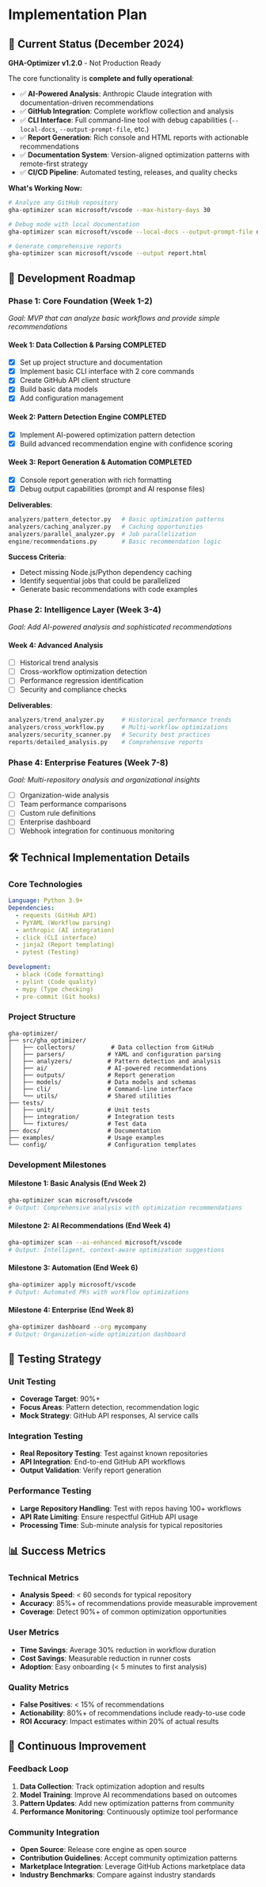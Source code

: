 # Implementation Plan

## 🚀 **Current Status (December 2024)**

**GHA-Optimizer v1.2.0** - Not Production Ready

The core functionality is **complete and fully operational**:
- ✅ **AI-Powered Analysis**: Anthropic Claude integration with documentation-driven recommendations
- ✅ **GitHub Integration**: Complete workflow collection and analysis
- ✅ **CLI Interface**: Full command-line tool with debug capabilities (`--local-docs`, `--output-prompt-file`, etc.)
- ✅ **Report Generation**: Rich console and HTML reports with actionable recommendations
- ✅ **Documentation System**: Version-aligned optimization patterns with remote-first strategy
- ✅ **CI/CD Pipeline**: Automated testing, releases, and quality checks

**What's Working Now:**
```bash
# Analyze any GitHub repository
gha-optimizer scan microsoft/vscode --max-history-days 30

# Debug mode with local documentation
gha-optimizer scan microsoft/vscode --local-docs --output-prompt-file debug.txt

# Generate comprehensive reports
gha-optimizer scan microsoft/vscode --output report.html
```

## 🎯 Development Roadmap

### **Phase 1: Core Foundation (Week 1-2)**
*Goal: MVP that can analyze basic workflows and provide simple recommendations*

#### **Week 1: Data Collection & Parsing** **COMPLETED**
- [x] Set up project structure and documentation
- [x] Implement basic CLI interface with 2 core commands
- [x] Create GitHub API client structure
- [x] Build basic data models
- [x] Add configuration management

#### **Week 2: Pattern Detection Engine** **COMPLETED**
- [x] Implement AI-powered optimization pattern detection
- [x] Build advanced recommendation engine with confidence scoring

#### **Week 3: Report Generation & Automation** **COMPLETED**
- [x] Console report generation with rich formatting
- [x] Debug output capabilities (prompt and AI response files)

**Deliverables**:
```python
analyzers/pattern_detector.py   # Basic optimization patterns
analyzers/caching_analyzer.py   # Caching opportunities
analyzers/parallel_analyzer.py  # Job parallelization
engine/recommendations.py       # Basic recommendation logic
```

**Success Criteria**:
- Detect missing Node.js/Python dependency caching
- Identify sequential jobs that could be parallelized
- Generate basic recommendations with code examples

### **Phase 2: Intelligence Layer (Week 3-4)**
*Goal: Add AI-powered analysis and sophisticated recommendations*

#### **Week 4: Advanced Analysis**
- [ ] Historical trend analysis
- [ ] Cross-workflow optimization detection
- [ ] Performance regression identification
- [ ] Security and compliance checks

**Deliverables**:
```python
analyzers/trend_analyzer.py     # Historical performance trends
analyzers/cross_workflow.py     # Multi-workflow optimizations
analyzers/security_scanner.py   # Security best practices
reports/detailed_analysis.py    # Comprehensive reports
```

### **Phase 4: Enterprise Features (Week 7-8)**
*Goal: Multi-repository analysis and organizational insights*

- [ ] Organization-wide analysis
- [ ] Team performance comparisons
- [ ] Custom rule definitions
- [ ] Enterprise dashboard
- [ ] Webhook integration for continuous monitoring

## 🛠️ Technical Implementation Details

### **Core Technologies**

```yaml
Language: Python 3.9+
Dependencies:
  - requests (GitHub API)
  - PyYAML (Workflow parsing)
  - anthropic (AI integration)
  - click (CLI interface)
  - jinja2 (Report templating)
  - pytest (Testing)
  
Development:
  - black (Code formatting)
  - pylint (Code quality)
  - mypy (Type checking)
  - pre-commit (Git hooks)
```

### **Project Structure**

```
gha-optimizer/
├── src/gha_optimizer/
│   ├── collectors/          # Data collection from GitHub
│   ├── parsers/            # YAML and configuration parsing
│   ├── analyzers/          # Pattern detection and analysis
│   ├── ai/                 # AI-powered recommendations
│   ├── outputs/            # Report generation
│   ├── models/             # Data models and schemas
│   ├── cli/                # Command-line interface
│   └── utils/              # Shared utilities
├── tests/
│   ├── unit/               # Unit tests
│   ├── integration/        # Integration tests
│   └── fixtures/           # Test data
├── docs/                   # Documentation
├── examples/               # Usage examples
└── config/                 # Configuration templates
```

### **Development Milestones**

#### **Milestone 1: Basic Analysis (End Week 2)**
```bash
gha-optimizer scan microsoft/vscode
# Output: Comprehensive analysis with optimization recommendations
```

#### **Milestone 2: AI Recommendations (End Week 4)**
```bash
gha-optimizer scan --ai-enhanced microsoft/vscode
# Output: Intelligent, context-aware optimization suggestions
```

#### **Milestone 3: Automation (End Week 6)**
```bash
gha-optimizer apply microsoft/vscode
# Output: Automated PRs with workflow optimizations
```

#### **Milestone 4: Enterprise (End Week 8)**
```bash
gha-optimizer dashboard --org mycompany
# Output: Organization-wide optimization dashboard
```

## 🧪 Testing Strategy

### **Unit Testing**
- **Coverage Target**: 90%+
- **Focus Areas**: Pattern detection, recommendation logic
- **Mock Strategy**: GitHub API responses, AI service calls

### **Integration Testing**
- **Real Repository Testing**: Test against known repositories
- **API Integration**: End-to-end GitHub API workflows
- **Output Validation**: Verify report generation

### **Performance Testing**
- **Large Repository Handling**: Test with repos having 100+ workflows
- **API Rate Limiting**: Ensure respectful GitHub API usage
- **Processing Time**: Sub-minute analysis for typical repositories

## 📊 Success Metrics

### **Technical Metrics**
- **Analysis Speed**: < 60 seconds for typical repository
- **Accuracy**: 85%+ of recommendations provide measurable improvement
- **Coverage**: Detect 90%+ of common optimization opportunities

### **User Metrics**
- **Time Savings**: Average 30% reduction in workflow duration
- **Cost Savings**: Measurable reduction in runner costs
- **Adoption**: Easy onboarding (< 5 minutes to first analysis)

### **Quality Metrics**
- **False Positives**: < 15% of recommendations
- **Actionability**: 80%+ of recommendations include ready-to-use code
- **ROI Accuracy**: Impact estimates within 20% of actual results

## 🔄 Continuous Improvement

### **Feedback Loop**
1. **Data Collection**: Track optimization adoption and results
2. **Model Training**: Improve AI recommendations based on outcomes
3. **Pattern Updates**: Add new optimization patterns from community
4. **Performance Monitoring**: Continuously optimize tool performance

### **Community Integration**
- **Open Source**: Release core engine as open source
- **Contribution Guidelines**: Accept community optimization patterns
- **Marketplace Integration**: Leverage GitHub Actions marketplace data
- **Industry Benchmarks**: Compare against industry standards 